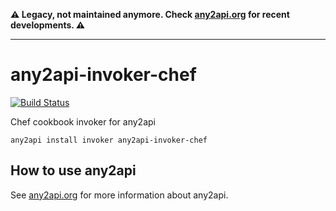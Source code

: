 **⚠️ Legacy, not maintained anymore. Check [any2api.org](http://any2api.org) for recent developments. ⚠️**

----

# any2api-invoker-chef

[![Build Status](https://travis-ci.org/any2api/any2api-invoker-chef.svg?branch=master)](https://travis-ci.org/any2api/any2api-invoker-chef)

Chef cookbook invoker for any2api

    any2api install invoker any2api-invoker-chef



## How to use any2api

See [any2api.org](http://any2api.org) for more information about any2api.
